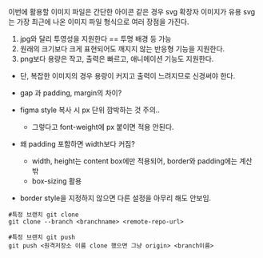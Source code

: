 
이번에 활용할 이미지 파일은 간단한 아이콘 같은 경우 svg 확장자 이미지가 유용
svg는 가장 최근에 나온 이미지 파일 형식으로 여러 장점을 가진다.

1. jpg와 달리 투영성을 지원한다 == 투명 배경 등 가능
2. 원래의 크기보다 크게 표현되어도 깨지지 않는 반응형 기능을 지원한다.
3. png보다 용량은 작고, 출력은 빠르고, 애니메이션 기능도 지원한다.

- 단, 복잡한 이미지의 경우 용량이 커지고 출력이 느려지므로 신경써야 한다.

- gap 과 padding, margin의 차이?
- figma style 복사 시 px 단위 깜박하는 것 주의..
    - 그렇다고 font-weight에 px 붙이면 적용 안된다.
- 왜 padding 포함하면 width보다 커짐?
    - width, height는 content box에만 적용되어, border와 padding에는 계산 밖
    - box-sizing 활용 
- border style을 지정하지 않으면 다른 설정을 아무리 해도 안보임.


```
#특정 브랜치 git clone
git clone --branch <branchname> <remote-repo-url>

#특정 브랜치 git push
git push <원격저장소 이름 clone 했으면 그냥 origin> <branch이름>
```

